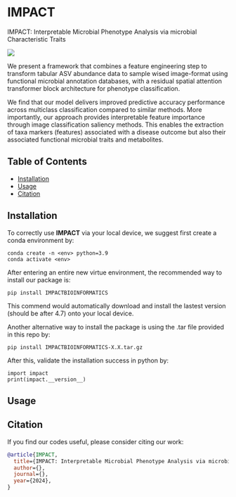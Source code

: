# IMPACT
IMPACT: Interpretable Microbial Phenotype Analysis via microbial Characteristic Traits

![](https://github.com/Wenze18/IMPACT/blob/main/IMPACT.png)

We present a framework that combines a feature engineering step to transform tabular ASV abundance data to sample wised image-format using functional microbial annotation databases, with a residual spatial attention transformer block architecture for phenotype classification. 

We find that our model delivers improved predictive accuracy performance across multiclass classification compared to similar methods. More importantly, our approach provides interpretable feature importance through image classification saliency methods. This enables the extraction of taxa markers (features) associated with a disease outcome but also their associated functional microbial traits and metabolites.


## Table of Contents

* [Installation](#Installation)
* [Usage](#Usage)
* [Citation](#Citation)


## Installation

To correctly use **IMPACT** via your local device, we suggest first create a conda environment by:

~~~shell
conda create -n <env> python=3.9
conda activate <env>
~~~

After entering an entire new virtue environment, the recommended way to install our package is:

~~~shell
pip install IMPACTBIOINFORMATICS
~~~
This commend would automatically download and install the lastest version (should be after 4.7) onto your local device.

Another alternative way to install the package is using the .tar file provided in this repo by:

~~~shell
pip install IMPACTBIOINFORMATICS-X.X.tar.gz
~~~

After this, validate the installation success in python by:

~~~shell
import impact
print(impact.__version__)
~~~

## Usage




## Citation

If you find our codes useful, please consider citing our work:

~~~bibtex
@article{IMPACT,
  title={IMPACT: Interpretable Microbial Phenotype Analysis via microbial Characteristic Traits},
  author={},
  journal={},
  year={2024},
}
~~~
